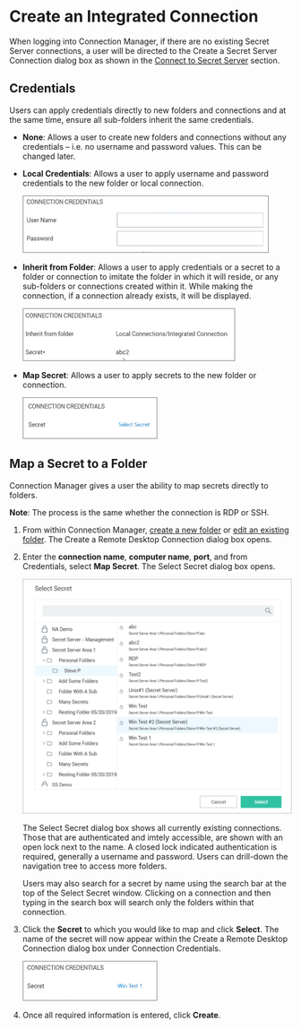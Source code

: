 [title]: # (Create an Integrated Connection)
[tags]: # (connection, integrated)
[priority]: # (507)

# Create an Integrated Connection

When logging into Connection Manager, if there are no existing Secret Server connections, a user will be directed to the Create a Secret Server Connection dialog box as shown in the [Connect to Secret Server](#connect-to-secret-server) section.

## Credentials

Users can apply credentials directly to new folders and connections and at the same time, ensure all sub-folders inherit the same credentials.

- **None**: Allows a user to create new folders and connections without any credentials – i.e. no username and password values. This can be changed later.

- **Local Credentials**: Allows a user to apply username and password credentials to the new folder or local connection.

   ![](images/integrated-1.png)

- **Inherit from Folder**: Allows a user to apply credentials or a secret to a folder or connection to imitate the folder in which it will reside, or any sub-folders or connections created within it. While making the connection, if a connection already exists, it will be displayed.

   ![](images/integrated-2.png)

- **Map Secret**: Allows a user to apply secrets to the new folder or connection.

   ![](images/integrated-3.png)

## Map a Secret to a Folder

Connection Manager gives a user the ability to map secrets directly to folders.

**Note**: The process is the same whether the connection is RDP or SSH.

1. From within Connection Manager, [create a new folder](#create-a-new-folder) or [edit an existing folder](#edit-a-folder). The Create a Remote Desktop Connection dialog box opens.

2. Enter the **connection name**, **computer name**, **port**, and from Credentials, select **Map Secret**. The Select Secret dialog box opens.

   ![](images/integrated-4.png)

   The Select Secret dialog box shows all currently existing connections. Those that are authenticated and imtely accessible, are shown with an open lock next to the name. A closed lock indicated authentication is required, generally a username and password. Users can drill-down the navigation tree to access more folders.

   Users may also search for a secret by name using the search bar at the top of the Select Secret window. Clicking on a connection and then typing in the search box will search only the folders within that connection.

3. Click the **Secret** to which you would like to map and click **Select**. The name of the secret will now appear within the Create a Remote Desktop Connection dialog box under Connection Credentials.

   ![](images/integrated-5.png)

4. Once all required information is entered, click **Create**.